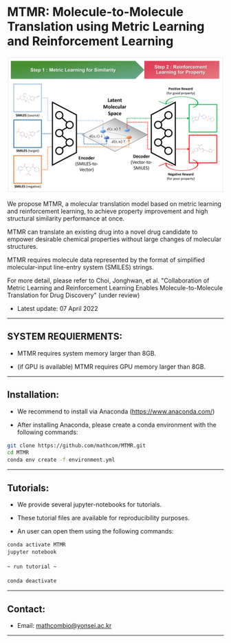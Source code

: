 # MTMR: Molecule-to-Molecule Translation using Metric Learning and Reinforcement Learning

<img src="figs/overview_of_MTMR.png" alt="thumbnail" width="600px" />

We propose MTMR, a molecular translation model based on metric learning and reinforcement learning, to achieve property improvement and high structural similarity performance at once.

MTMR can translate an existing drug into a novel drug candidate to empower desirable chemical properties without large changes of molecular structures.

MTMR requires molecule data represented by the format of simplified molecular-input line-entry system (SMILES) strings.

For more detail, please refer to Choi, Jonghwan, et al. "Collaboration of Metric Learning and Reinforcement Learning Enables Molecule-to-Molecule Translation for Drug Discovery" (under review)


* Latest update: 07 April 2022

--------------------------------------------------------------------------------------------
## SYSTEM REQUIERMENTS: 

- MTMR requires system memory larger than 8GB.

- (if GPU is available) MTMR requires GPU memory larger than 8GB.


--------------------------------------------------------------------------------------------
## Installation:

- We recommend to install via Anaconda (https://www.anaconda.com/)

- After installing Anaconda, please create a conda environment with the following commands:

```bash
git clone https://github.com/mathcom/MTMR.git
cd MTMR
conda env create -f environment.yml
```
    

--------------------------------------------------------------------------------------------
## Tutorials:

- We provide several jupyter-notebooks for tutorials.

- These tutorial files are available for reproducibility purposes.

- An user can open them using the following commands:

```bash
conda activate MTMR
jupyter notebook

~ run tutorial ~

conda deactivate
```


--------------------------------------------------------------------------------------------
## Contact:

- Email: mathcombio@yonsei.ac.kr


--------------------------------------------------------------------------------------------